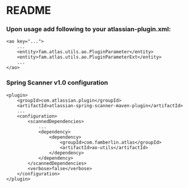 # README #

### Upon usage add following to your atlassian-plugin.xml: ###

```
<ao key="...">
    ...
    <entity>fam.atlas.utils.ao.PluginParameter</entity>
    <entity>fam.atlas.utils.ao.PluginParameterExt</entity>
    ...
</ao>
```

### Spring Scanner v1.0 configuration ###
```
<plugin>
    <groupId>com.atlassian.plugin</groupId>
    <artifactId>atlassian-spring-scanner-maven-plugin</artifactId>
    ...
    <configuration>
        <scannedDependencies>
            ...
            <dependency>
                <dependency>
                    <groupId>com.famberlin.atlas</groupId>
                    <artifactId>ao-utils</artifactId>
                </dependency>
            </dependency>
        </scannedDependencies>
        <verbose>false</verbose>
    </configuration>
</plugin>
```